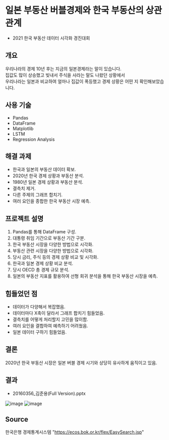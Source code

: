 # 일본 부동산 버블경제와 한국 부동산의 상관관계
* 2021 한국 부동산 데이터 시각화 경진대회

## 개요
우리나라의 경제 10년 후는 지금의 일본경제라는 말이 있습니다.  
집값도 많이 상승했고 빚내서 주식을 사라는 말도 나왔던 상황에서  
우리나라는 일본과 비교하여 얼마나 집값이 폭등했고 경제 상황은 어떤 지 확인해보았습니다.  

## 사용 기술
- Pandas
- DataFrame
- Matplotlib
- LSTM
- Regression Analysis

## 해결 과제
- 한국과 일본의 부동산 데이터 확보.
- 2020년 한국 경제 상황과 부동산 분석.
- 1980년 일본 경제 상황과 부동산 분석.
- 결측치 제거.
- 다른 주제의 그래프 합치기.
- 여러 요인을 종합한 한국 부동산 시장 예측.

## 프로젝트 설명
1. Pandas를 통해 DataFrame 구성.
2. 대통령 취임 기간으로 부동산 기간 구분.
3. 한국 부동산 시장을 다양한 방법으로 시각화.
4. 부동산 관련 시장을 다양한 방법으로 시각화.
5. 당시 금리, 주식 등의 경제 상황 비교 및 시각화.
6. 한국과 일본 경제 상황 비교 분석.
7. 당시 OECD 총 경제 규모 분석.
8. 일본의 부동산 지표를 활용하여 선형 회귀 분석을 통해 한국 부동산 시장을 예측.

## 힘들었던 점
- 데이터가 다양해서 복잡했음.
- 데이터마다 X축이 달라서 그래프 합치기 힘들었음.
- 결측치를 어떻게 처리할지 고민을 많이함.
- 여러 요인을 결합하여 예측하기 어려웠음.
- 일본 데이터 구하기 힘들었음.

## 결론
2020년 한국 부동산 시장은 일본 버블 경제 시기와 상당히 유사하게 움직이고 있음.

## 결과
* 20160356_김준용(Full Version).pptx  

![image](https://user-images.githubusercontent.com/62223905/136495365-19496881-e2da-4c0a-9965-c0ae96e4b5a5.png)
![image](https://user-images.githubusercontent.com/62223905/136495380-d396f693-7716-483a-8a9e-1a5c56f65a56.png)

## Source
한국은행 경제통계시스템 "https://ecos.bok.or.kr/flex/EasySearch.jsp"
